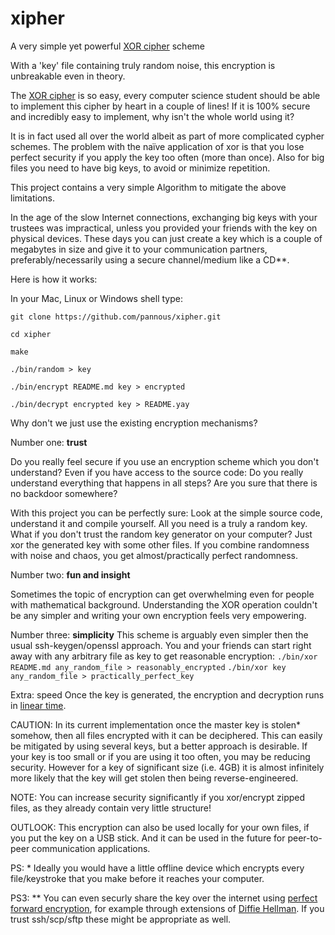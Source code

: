 # xipher
A very simple yet powerful [XOR cipher](https://en.wikipedia.org/wiki/XOR_cipher) scheme

With a 'key' file containing truly random noise, this encryption is unbreakable even in theory.

The [XOR cipher](https://en.wikipedia.org/wiki/XOR_cipher) is so easy, every computer science student should be able to implement this cipher by heart in a couple of lines! If it is 100% secure and incredibly easy to implement, why isn't the whole world using it?

It is in fact used all over the world albeit as part of more complicated cypher schemes.
The problem with the naïve application of xor is that you lose perfect security if you apply the key too often (more than once).
Also for big files you need to have big keys, to avoid or minimize repetition.

This project contains a very simple Algorithm to mitigate the above limitations.

In the age of the slow Internet connections, exchanging big keys with your trustees was impractical,
unless you provided your friends with the key on physical devices. These days you can just create a key which is a couple of megabytes in size and give it to your communication partners, preferably/necessarily using a secure channel/medium like a CD**.



Here is how it works:

In your Mac, Linux or Windows shell type:

`git clone https://github.com/pannous/xipher.git`

`cd xipher`

`make`

`./bin/random > key`

`./bin/encrypt README.md key > encrypted`

`./bin/decrypt encrypted key > README.yay`


Why don't we just use the existing encryption mechanisms?

Number one: **trust**

Do you really feel secure if you use an encryption scheme which you don't understand?
Even if you have access to the source code: Do you really understand everything that happens in all steps?
Are you sure that there is no backdoor somewhere?

With this project you can be perfectly sure:
Look at the simple source code, understand it and compile yourself.
All you need is a truly a random key.
What if you don't trust the random key generator on your computer?
Just xor the generated key with some other files.
If you combine randomness with noise and chaos, you get almost/practically perfect randomness.

Number two: **fun and insight**

Sometimes the topic of encryption can get overwhelming even for people with mathematical background.
Understanding the XOR operation couldn't be any simpler and writing your own encryption feels very empowering.

Number three: **simplicity**
This scheme is arguably even simpler then the usual ssh-keygen/openssl approach.
You and your friends can start right away with any arbitrary file as key to get reasonable encryption:
`./bin/xor README.md any_random_file > reasonably_encrypted`
`./bin/xor key any_random_file > practically_perfect_key`

Extra: speed
Once the key is generated, the encryption and decryption runs in [linear time](https://en.wikipedia.org/wiki/Time_complexity#Linear_time).


CAUTION: In its current implementation once the master key is stolen* somehow, then all files encrypted with it can be deciphered.
This can easily be mitigated by using several keys, but a better approach is desirable.
If your key is too small or if you are using it too often, you may be reducing security.
However for a key of significant size (i.e. 4GB) it is almost infinitely more likely that the key will get stolen then being reverse-engineered.

NOTE: You can increase security significantly if you xor/encrypt zipped files, as they already contain very little structure!

OUTLOOK: This encryption can also be used locally for your own files, if you put the key on a USB stick. And it can be used in the future for peer-to-peer communication applications.


PS: * Ideally you would have a little offline device which encrypts every file/keystroke that you make before it reaches your computer.

PS3: ** You can even securly share the key over the internet using [perfect forward encryption](https://en.wikipedia.org/wiki/Forward_secrecy#Perfect_forward_secrecy), for example through extensions of [Diffie Hellman](https://github.com/pannous/Diffie-Hellman). If you trust ssh/scp/sftp these might be appropriate as well.
